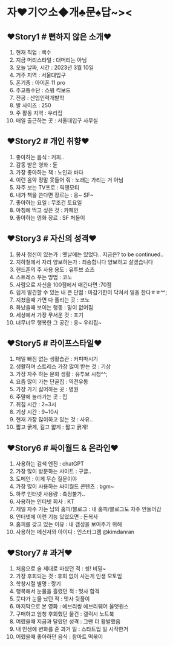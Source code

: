 # 자♥기♡소◆개♣문♠답~><

## ♥Story1 # 뻔하지 않은 소개♥

1.  현재 직업 : 백수
2.  지금 머리스타일 : 대머리는 아님
3.  오늘 날짜, 시간 : 2023년 3월 10일
4.  거주 지역 : 서울대입구
5.  폰기종 : 아이폰 11 pro
6.  주교통수단 : 스윙 킥보드
7.  전공 : 산업인력개발학
8.  발 사이즈 : 250
9.  주 활동 지역 : 우리집
10. 매일 출근하는 곳 : 서울대입구 사무실

## ♥Story2 # 개인 취향♥

1.  좋아하는 음식 : 커피..
2.  감동 받은 영화 : 듄
3.  가장 좋아하는 책 : 노인과 바다
4.  이런 음악 정말 못들어 줘 : 노래는 가리는 거 아님
5.  자주 보는 TV프로 : 릭앤모티
6.  내가 책을 쓴다면 장르는 : 응~ SF~
7.  좋아하는 요일 : 무조건 토요일
8.  아침에 먹고 싶은 것 : 카페인
9.  좋아하는 영화 장르 : SF 처돌이

## ♥Story3 # 자신의 성격♥

1.  봉사 정신이 있는가 : 옛날에는 있었다.. 지금은? to be continued..
2.  지하철에서 자리 양보하는가 : 죄송합니다 양보하고 살겠습니다
3.  핸드폰의 주 사용 용도 : 유투브 쇼츠
4.  스트레스 푸는 방법 : 코노
5.  사람으로 자신을 100점에서 매긴다면 :70점
6.  쉽게 발견할 수 있는 내 큰 단점 : 마감기한이 닥쳐서 일을 한다ㅎㅎ^^;
7.  지쳤을때 가면 다 풀리는 곳 : 코노
8.  화났을때 보이는 행동 : 말이 없어짐
9.  세상에서 가장 무서운 것 : 포기
10. 너무너무 행복한 그 공간 : 응~ 우리집~

## ♥Story5 # 라이프스타일♥

1. 매일 빠짐 없는 생활습관 : 커피마시기
2. 생활하며 스트레스 가장 많이 받는 것 : 기상
3. 가장 자주 하는 문화 생활 : 유투브 시청^^;
4. 요즘 많이 가는 단골집 : 역전우동
5. 가장 가기 싫어하는 곳 : 병원
6. 주말에 놀러가는 곳 : 집
7. 취침 시간 : 2~3시
8. 기상 시간 : 9~10시
9. 현재 가장 많이하고 있는 것 : 사유..
10. 짧고 굵게, 길고 얇게 : 짧고 굵게!

## ♥Story6 # 싸이월드 & 온라인♥

1. 사용하는 검색 엔진 : chatGPT
2. 가장 많이 방문하는 사이트 : 구글..
3. 도메인 : 이게 무슨 질문이야
4. 가장 많이 사용하는 싸이월드 콘텐츠 : bgm~
5. 하루 인터넷 사용량 : 측정불가..
6. 사용하는 인터넷 회사 : KT
7. 제일 자주 가는 남의 홈피/블로그 : 내 홈피/블로그도 자주 안들어감
8. 인터넷에 이런 기능 있었으면 : 돈복사
9. 홈피를 갖고 있는 이유 : 내 갬성을 보여주기 위해
10. 사용하는 메신저와 아이디 : 인스타그램 @kimdanran

## ♥Story7 # 과거♥

1. 처음으로 술 제대로 마셨던 적 : 쉿! 비밀~
2. 가장 후회되는 것 : 후회 없이 사는게 인생 모토임
3. 학창시절 별명 : 랑기
4. 행복해서 눈물을 흘렸던 적 : 멋사 합격
5. 웃다가 눈물 났던 적 : 멋사 뒷풀이
6. 마지막으로 본 영화 : 에브리씽 에브리웨어 올앳원스
7. 구매하고 엄청 후회했던 물건 : 갤럭시 노트북
8. 여렸을때 지금과 달랐던 성격 : 그땐 더 활발했음
9. 내 인생에 변화를 준 과거 일 : 스타트업 일 시작한거
10. 어렸을때 좋아하던 음식 : 참마트 떡볶이
